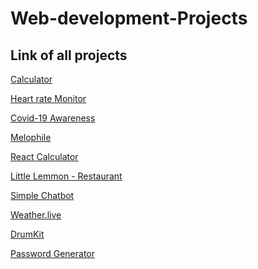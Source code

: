 # Web-development-Projects
## Link of all projects

[Calculator](https://github.com/prashantjagtap2909/Calculator)

[Heart rate Monitor](https://github.com/prashantjagtap2909/Heart-Rate-Monitor/blob/main/README.md)

[Covid-19 Awareness](https://github.com/prashantjagtap2909/Covid-19-awareness/blob/main/README.md)

[Melophile](https://github.com/prashantjagtap2909/Melophile/tree/main)

[React Calculator](https://github.com/prashantjagtap2909/Simple-React-Calculator)

[Little Lemmon - Restaurant](https://github.com/prashantjagtap2909/Little-Lemon)

[Simple Chatbot](https://github.com/prashantjagtap2909/ChatBot)

[Weather.live]()

[DrumKit](https://github.com/prashantjagtap2909/DrumKit)

[Password Generator]()

